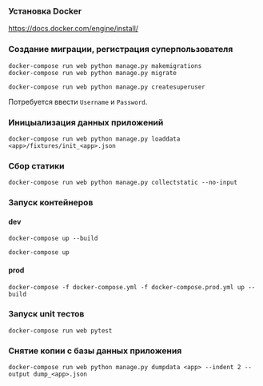 ### Установка Docker

https://docs.docker.com/engine/install/

### Создание миграции, регистрация суперпользователя

    docker-compose run web python manage.py makemigrations
    docker-compose run web python manage.py migrate
>
    docker-compose run web python manage.py createsuperuser

Потребуется ввести `Username` и `Password`.


### Иницыализация данных приложений
    docker-compose run web python manage.py loaddata <app>/fixtures/init_<app>.json

### Сбор статики
    docker-compose run web python manage.py collectstatic --no-input


### Запуск контейнеров

#### dev

    docker-compose up --build

    docker-compose up
    
#### prod

    docker-compose -f docker-compose.yml -f docker-compose.prod.yml up --build


### Запуск unit тестов
    docker-compose run web pytest


### Снятие копии с базы данных приложения
    docker-compose run web python manage.py dumpdata <app> --indent 2 --output dump_<app>.json
